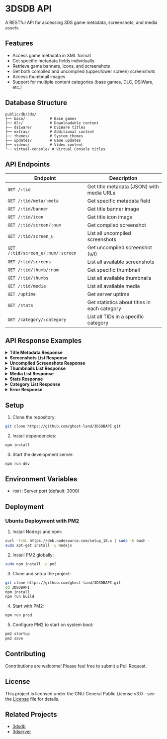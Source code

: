 # 3DSDB API

A RESTful API for accessing 3DS game metadata, screenshots, and media assets.

## Features

- Access game metadata in XML format
- Get specific metadata fields individually
- Retrieve game banners, icons, and screenshots
- Get both compiled and uncompiled (upper/lower screen) screenshots
- Access thumbnail images
- Support for multiple content categories (base games, DLC, DSiWare, etc.)

## Database Structure

```
public/db/3ds/
├── base/           # Base games
├── dlc/            # Downloadable content
├── dsiware/        # DSiWare titles
├── extras/         # Additional content
├── themes/         # System themes
├── updates/        # Game updates
├── videos/         # Video content
└── virtual-console/ # Virtual Console titles
```

## API Endpoints

| Endpoint | Description |
|----------|-------------|
| `GET /:tid` | Get title metadata (JSON) with media URLs |
| `GET /:tid/meta/:meta` | Get specific metadata field |
| `GET /:tid/banner` | Get title banner image |
| `GET /:tid/icon` | Get title icon image |
| `GET /:tid/screen/:num` | Get compiled screenshot |
| `GET /:tid/screen_u` | List all uncompiled screenshots |
| `GET /:tid/screen_u/:num/:screen` | Get uncompiled screenshot (u/l) |
| `GET /:tid/screens` | List all available screenshots |
| `GET /:tid/thumb/:num` | Get specific thumbnail |
| `GET /:tid/thumbs` | List all available thumbnails |
| `GET /:tid/media` | List all available media |
| `GET /uptime` | Get server uptime |
| `GET /stats` | Get statistics about titles in each category |
| `GET /category/:category` | List all TIDs in a specific category |

## API Response Examples

<details>
<summary><strong>Title Metadata Response</strong></summary>

```json
{
  "tid": "0004000000163200",
  "name": "Fullblox™",
  "formal_name": "Fullblox™",
  "description": "Free to Start; Free to Discover!...",
  "release_date_on_eshop": "2015-05-14",
  "product_code": "CTR-N-KAAP",
  "platform_name": "Nintendo 3DS (Download)",
  "region": "Europe",
  "genres": ["Puzzle"],
  "features": [
    "Displays 3D Visuals",
    "Supports StreetPass",
    "Supports SpotPass",
    "Nintendo Network"
  ],
  "languages": [
    "English",
    "Spanish",
    "French",
    "German",
    "Italian"
  ],
  "rating_system": {
    "name": "PEGI",
    "age": "3"
  },
  "media": {
    "banner": "http://api.example.com/0004000000163200/banner",
    "icon": "http://api.example.com/0004000000163200/icon",
    "screenshots": {
      "compiled": [
        "http://api.example.com/0004000000163200/screen/1",
        "http://api.example.com/0004000000163200/screen/2"
      ],
      "uncompiled": {
        "upper": [
          "http://api.example.com/0004000000163200/screen_u/1/u",
          "http://api.example.com/0004000000163200/screen_u/2/u"
        ],
        "lower": [
          "http://api.example.com/0004000000163200/screen_u/1/l",
          "http://api.example.com/0004000000163200/screen_u/2/l"
        ]
      }
    },
    "thumbnails": [
      "http://api.example.com/0004000000163200/thumb/1",
      "http://api.example.com/0004000000163200/thumb/2"
    ]
  }
}
```
</details>

<details>
<summary><strong>Screenshots List Response</strong></summary>

```json
{
  "count": 2,
  "screenshots": [
    "http://api.example.com/0004000000163200/screen/1",
    "http://api.example.com/0004000000163200/screen/2"
  ]
}
```
</details>

<details>
<summary><strong>Uncompiled Screenshots Response</strong></summary>

```json
{
  "count": {
    "upper": 2,
    "lower": 2,
    "total": 4
  },
  "screenshots": {
    "upper": [
      {
        "number": 1,
        "url": "http://api.example.com/0004000000163200/screen_u/1/u"
      },
      {
        "number": 2,
        "url": "http://api.example.com/0004000000163200/screen_u/2/u"
      }
    ],
    "lower": [
      {
        "number": 1,
        "url": "http://api.example.com/0004000000163200/screen_u/1/l"
      },
      {
        "number": 2,
        "url": "http://api.example.com/0004000000163200/screen_u/2/l"
      }
    ]
  }
}
```
</details>

<details>
<summary><strong>Thumbnails List Response</strong></summary>

```json
{
  "count": 2,
  "thumbnails": [
    "http://api.example.com/0004000000163200/thumb/1",
    "http://api.example.com/0004000000163200/thumb/2"
  ]
}
```
</details>

<details>
<summary><strong>Media List Response</strong></summary>

```json
{
  "banner": "http://api.example.com/0004000000163200/banner",
  "icon": "http://api.example.com/0004000000163200/icon",
  "screenshots": {
    "compiled": [
      "http://api.example.com/0004000000163200/screen/1",
      "http://api.example.com/0004000000163200/screen/2"
    ],
    "uncompiled": {
      "upper": [
        "http://api.example.com/0004000000163200/screen_u/1/u",
        "http://api.example.com/0004000000163200/screen_u/2/u"
      ],
      "lower": [
        "http://api.example.com/0004000000163200/screen_u/1/l",
        "http://api.example.com/0004000000163200/screen_u/2/l"
      ]
    },
    "thumbnails": [
      "http://api.example.com/0004000000163200/thumb/1",
      "http://api.example.com/0004000000163200/thumb/2"
    ]
  }
}
```
</details>

<details>
<summary><strong>Stats Response</strong></summary>

```json
{
  "total": 1500,
  "categories": {
    "base": 800,
    "dlc": 200,
    "dsiware": 150,
    "extras": 100,
    "themes": 100,
    "updates": 50,
    "videos": 50,
    "virtual-console": 50
  }
}
```
</details>

<details>
<summary><strong>Category List Response</strong></summary>

```json
{
  "category": "base",
  "count": 800,
  "titles": [
    "0004000000163200",
    "0004000000163201",
    "0004000000163202"
  ]
}
```
</details>

<details>
<summary><strong>Error Response</strong></summary>

```json
{
  "error": {
    "code": "RESOURCE_NOT_FOUND",
    "status": 404,
    "message": "The requested resource was not found"
  },
  "details": {
    "tid": "0004000000163200",
    "requestedPath": "/0004000000163200/mediaaa",
    "suggestedPath": "Did you mean: /0004000000163200/media?",
    "possibleIssues": [
      "The TID might not exist in the database",
      "The requested resource might not be available for this title",
      "The file might have been moved or deleted",
      "The category might be invalid or empty"
    ]
  }
}
```
</details>

## Setup

1. Clone the repository:
```bash
git clone https://github.com/ghost-land/3DSDBAPI.git
```

2. Install dependencies:
```bash
npm install
```

3. Start the development server:
```bash
npm run dev
```

## Environment Variables

- `PORT`: Server port (default: 3000)

## Deployment

### Ubuntu Deployment with PM2

1. Install Node.js and npm:
```bash
curl -fsSL https://deb.nodesource.com/setup_18.x | sudo -E bash -
sudo apt-get install -y nodejs
```

2. Install PM2 globally:
```bash
sudo npm install -g pm2
```

3. Clone and setup the project:
```bash
git clone https://github.com/ghost-land/3DSDBAPI.git
cd 3DSDBAPI
npm install
npm run build
```

4. Start with PM2:
```bash
npm run prod
```

5. Configure PM2 to start on system boot:
```bash
pm2 startup
pm2 save
```

## Contributing

Contributions are welcome! Please feel free to submit a Pull Request.

## License

This project is licensed under the GNU General Public License v3.0 - see the [License](./LICENSE) file for details.

## Related Projects

- [3dsdb](https://github.com/ghost-land/3dsdb)
- [3dserver](https://github.com/ghost-land/3dserver)
